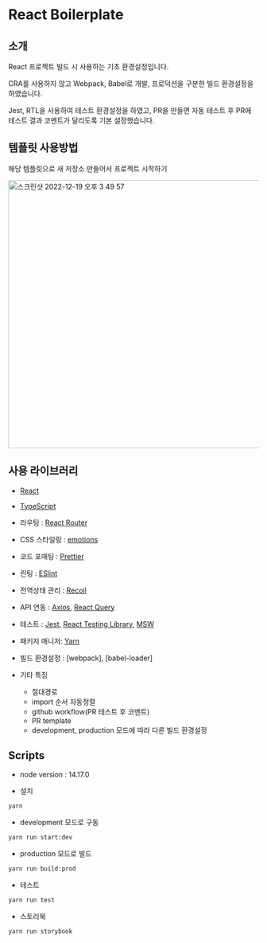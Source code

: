 # React Boilerplate

## 소개

React 프로젝트 빌드 시 사용하는 기초 환경설정입니다.

CRA를 사용하지 않고 Webpack, Babel로 개발, 프로덕션을 구분한 빌드 환경설정을 하였습니다.

Jest, RTL을 사용하여 테스트 환경설정을 하였고, PR을 만들면 자동 테스트 후 PR에 테스트 결과 코멘트가 달리도록 기본 설정했습니다.


## 템플릿 사용방법

해당 템플릿으로 새 저장소 만들어서 프로젝트 시작하기

<img width="538" alt="스크린샷 2022-12-19 오후 3 49 57" src="https://user-images.githubusercontent.com/59413128/208365024-e5286244-5e0c-4c6a-8089-41a9afc4d949.png">

## 사용 라이브러리

- [React](https://ko.reactjs.org/)
- [TypeScript](https://www.typescriptlang.org/)
- 라우팅 : [React Router](https://reactrouter.com/en/main)
- CSS 스타일링 : [emotions](https://emotion.sh/docs/introduction)
- 코드 포매팅 : [Prettier](https://prettier.io/)
- 린팅 : [ESlint](https://eslint.org/)
- 전역상태 관리 : [Recoil](https://recoiljs.org/ko/)
- API 연동 : [Axios](https://axios-http.com/), [React Query](https://react-query-v3.tanstack.com/)
- 테스트 : [Jest](https://jestjs.io/), [React Testing Library](https://testing-library.com/docs/react-testing-library/intro/), [MSW](https://mswjs.io/)
- 패키지 매니저: [Yarn](https://yarnpkg.com/)
- 빌드 환경설정 : [webpack], [babel-loader]

- 기타 특징
  - 절대경로
  - import 순서 자동정렬
  - github workflow(PR 테스트 후 코멘트)
  - PR template
  - development, production 모드에 따라 다른 빌드 환경설정

## Scripts
* node version : 14.17.0

- 설치

```bash
yarn
```

- development 모드로 구동

```bash
yarn run start:dev
```

- production 모드로 빌드

```bash
yarn run build:prod
```

- 테스트

```bash
yarn run test
```

- 스토리북

```bash
yarn run storybook
```
